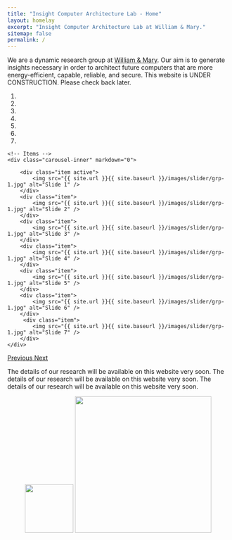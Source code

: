 ```yaml
---
title: "Insight Computer Architecture Lab - Home"
layout: homelay
excerpt: "Insight Computer Architecture Lab at William & Mary."
sitemap: false
permalink: /
---
```


We are a dynamic research group at [William & Mary](https://www.wm.edu/as/computerscience/). 
Our aim is to generate insights necessary in order to architect future computers that are 
more energy-efficient, capable, reliable, and secure.
This website is UNDER CONSTRUCTION. Please check back later.

<div markdown="0" id="carousel" class="carousel slide" data-ride="carousel" data-interval="5000" data-pause="hover" >
    <!-- Menu -->
    <ol class="carousel-indicators">
        <li data-target="#carousel" data-slide-to="0" class="active"></li>
        <li data-target="#carousel" data-slide-to="1"></li>
        <li data-target="#carousel" data-slide-to="2"></li>
        <li data-target="#carousel" data-slide-to="3"></li>
        <li data-target="#carousel" data-slide-to="4"></li>
        <li data-target="#carousel" data-slide-to="5"></li>
        <li data-target="#carousel" data-slide-to="6"></li>
    </ol>

    <!-- Items -->
    <div class="carousel-inner" markdown="0">

        <div class="item active">
            <img src="{{ site.url }}{{ site.baseurl }}/images/slider/grp-1.jpg" alt="Slide 1" />
        </div>
        <div class="item">
            <img src="{{ site.url }}{{ site.baseurl }}/images/slider/grp-1.jpg" alt="Slide 2" />
        </div>
        <div class="item">
            <img src="{{ site.url }}{{ site.baseurl }}/images/slider/grp-1.jpg" alt="Slide 3" />
        </div>
        <div class="item">
            <img src="{{ site.url }}{{ site.baseurl }}/images/slider/grp-1.jpg" alt="Slide 4" />
        </div>
        <div class="item">
            <img src="{{ site.url }}{{ site.baseurl }}/images/slider/grp-1.jpg" alt="Slide 5" />
        </div>
        <div class="item">
            <img src="{{ site.url }}{{ site.baseurl }}/images/slider/grp-1.jpg" alt="Slide 6" />
        </div>       
         <div class="item">
            <img src="{{ site.url }}{{ site.baseurl }}/images/slider/grp-1.jpg" alt="Slide 7" />
        </div>
    </div>
  <a class="left carousel-control" href="#carousel" role="button" data-slide="prev">
    <span class="glyphicon glyphicon-chevron-left" aria-hidden="true"></span>
    <span class="sr-only">Previous</span>
  </a>
  <a class="right carousel-control" href="#carousel" role="button" data-slide="next">
    <span class="glyphicon glyphicon-chevron-right" aria-hidden="true"></span>
    <span class="sr-only">Next</span>
  </a>
</div>


The details of our research will be available on this website very soon.
The details of our research will be available on this website very soon.
The details of our research will be available on this website very soon.

<!-- To this end, we develop novel spectroscopic-imaging scanning tunneling microscopy (SI-STM) tools to visualize the relevant quantum mechanical degrees of freedom. We want to be able to build the perfect instruments to answer the  scientific questions we deem most important (see [Research](research)).

We are located at Leiden University, the birthplace of superconductivity and home to Kamerlingh Onnes, Lorentz, Huygens, Einstein, de Sitter, and others (see e.g. [the wall of signatures from Ehrenfest lecturers](https://www.lorentz.leidenuniv.nl/history/colloquium/muur_heel.html)). We exchange ideas and work with our neighbors from [Quantum Matter & Optics](http://www.physics.leidenuniv.nl/qo-home), as well as with the colleagues from our [world-class theory section](https://www.lorentz.leidenuniv.nl).

 **We are  looking for passionate new PhD students, Postdocs, and Master students to join the team** [(more info)]({{ site.url }}{{ site.baseurl }}/vacancies) **!**

 -->
<!-- We are grateful for funding from Leiden University, [NWO](www.nwo.nl) ([Vidi talent scheme](http://www.nwo.nl/en/research-and-results/programmes/Talent+Scheme) and the [Frontiers in Nanoscience program](https://www.universiteitleiden.nl/en/research/research-projects/science/frontiers-of-nanoscience-nanofront)), and from an [ERC starting grant](https://erc.europa.eu/funding/starting-grants).
 -->

<figure class="fourth">
  <img src="{{ site.url }}{{ site.baseurl }}/images/logopic/nsf_logo.png" style="width: 110px">
  <img src="{{ site.url }}{{ site.baseurl }}/images/logopic/wm_logo.png" style="width: 310px">
</figure>
